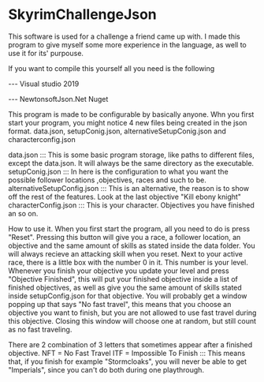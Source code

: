 # SkyrimChallengeJson
This software is used for a challenge a friend came up with.
I made this program to give myself some more experience in the language, as well to use it for its' purpouse.

If you want to compile this yourself all you need is the following

--- Visual studio 2019

--- NewtonsoftJson.Net Nuget


This program is made to be configurable by basically anyone.
Whn you first start your program, you might notice 4 new files being created in the json format.
data.json, setupConig.json, alternativeSetupConig.json and characterconfig.json

data.json                   ::: This is some basic program storage, like paths to different files, except the data.json. It will always be the same directory as the executable.
setupConig.json             ::: In here is the configuration to what you want the possible follower locations ,objectives, races and such to be.
alternativeSetupConfig.json ::: This is an alternative, the reason is to show off the rest of the features. Look at the last objective "Kill ebony knight"
characterConfig.json        ::: This is your character. Objectives you have finished an so on.

How to use it.
When you first start the program, all you need to do is press "Reset". Pressing this button will give you a race, a follower location, an objective and the same amount of skills as stated inside the data folder. You will always recieve an attacking skill when you reset.
Next to your active race, there is a little box with the number 0 in it. This number is your level.
Whenever you finish your objective you update your level and press "Objective Finished", this will put your finished objective inside a list of finished objectives, as well as give you the same amount of skills stated inside setupConfig.json for that objective.
You will probably get a window popping up that says "No fast travel", this means that you choose an objective you want to finish, but you are not allowed to use fast travel during this objective. Closing this window will choose one at random, but still count as no fast traveling.

There are 2 combination of 3 letters that sometimes appear after a finished objective.
NFT = No Fast Travel
ITF = Impossible To Finish ::: This means that, if you finish for example "Stormcloaks", you will never be able to get "Imperials", since you can't do both during one playthrough.
